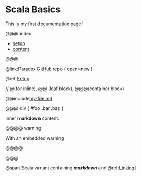 # Scala Basics
This is my first documentation page!


@@@ index

* [setup](setup/setup.md)
* [content](content/content.md)

@@@

@link:[Paradox GitHub repo](https://github.com/lightbend/paradox) { open=new }


@ref:[Setup](setup/setup.md)

 // @(for inline), @@ (leaf block), @@@(container block)


@@include[my-file.md](setup/setup.md)




@@@ div { #foo .bar .baz }

Inner **markdown** content.

@@@@ warning

With an embedded warning

@@@@

@@@

@span[Scala variant containing ***markdown*** and @ref:[Linking](content.md)] 